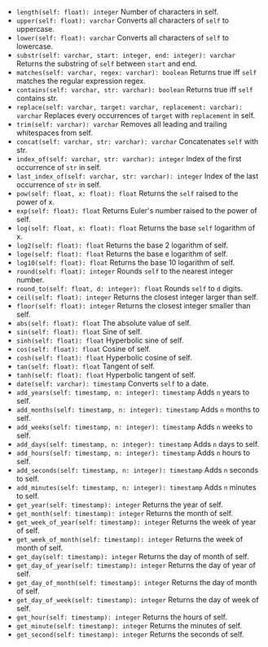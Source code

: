  - `length(self: float): integer`
  Number of characters in self.
 - `upper(self: float): varchar`
  Converts all characters of `self` to uppercase.
 - `lower(self: float): varchar`
  Converts all characters of `self` to lowercase.
 - `substr(self: varchar, start: integer, end: integer): varchar`
  Returns the substring of `self` between `start` and end.
 - `matches(self: varchar, regex: varchar): boolean`
  Returns true iff `self` matches the regular expression regex.
 - `contains(self: varchar, str: varchar): boolean`
  Returns true iff `self` contains str.
 - `replace(self: varchar, target: varchar, replacement: varchar): varchar`
  Replaces every occurrences of `target` with `replacement` in self.
 - `trim(self: varchar): varchar`
  Removes all leading and trailing whitespaces from self.
 - `concat(self: varchar, str: varchar): varchar`
  Concatenates `self` with str.
 - `index_of(self: varchar, str: varchar): integer`
  Index of the first occurrence of `str` in self.
 - `last_index_of(self: varchar, str: varchar): integer`
  Index of the last occurrence of `str` in self.
 - `pow(self: float, x: float): float`
  Returns the `self` raised to the power of x.
 - `exp(self: float): float`
  Returns Euler's number raised to the power of self.
 - `log(self: float, x: float): float`
  Returns the base `self` logarithm of x.
 - `log2(self: float): float`
  Returns the base 2 logarithm of self.
 - `loge(self: float): float`
  Returns the base e logarithm of self.
 - `log10(self: float): float`
  Returns the base 10 logarithm of self.
 - `round(self: float): integer`
  Rounds `self` to the nearest integer number.
 - `round_to(self: float, d: integer): float`
  Rounds `self` to `d` digits.
 - `ceil(self: float): integer`
  Returns the closest integer larger than self.
 - `floor(self: float): integer`
  Returns the closest integer smaller than self.
 - `abs(self: float): float`
  The absolute value of self.
 - `sin(self: float): float`
  Sine of self.
 - `sinh(self: float): float`
  Hyperbolic sine of self.
 - `cos(self: float): float`
  Cosine of self.
 - `cosh(self: float): float`
  Hyperbolic cosine of self.
 - `tan(self: float): float`
  Tangent of self.
 - `tanh(self: float): float`
  Hyperbolic tangent of self.
 - `date(self: varchar): timestamp`
  Converts `self` to a date.
 - `add_years(self: timestamp, n: integer): timestamp`
  Adds `n` years to self.
 - `add_months(self: timestamp, n: integer): timestamp`
  Adds `n` months to self.
 - `add_weeks(self: timestamp, n: integer): timestamp`
  Adds `n` weeks to self.
 - `add_days(self: timestamp, n: integer): timestamp`
  Adds `n` days to self.
 - `add_hours(self: timestamp, n: integer): timestamp`
  Adds `n` hours to self.
 - `add_seconds(self: timestamp, n: integer): timestamp`
  Adds `n` seconds to self.
 - `add_minutes(self: timestamp, n: integer): timestamp`
  Adds `n` minutes to self.
 - `get_year(self: timestamp): integer`
  Returns the year of self.
 - `get_month(self: timestamp): integer`
  Returns the month of self.
 - `get_week_of_year(self: timestamp): integer`
  Returns the week of year of self.
 - `get_week_of_month(self: timestamp): integer`
  Returns the week of month of self.
 - `get_day(self: timestamp): integer`
  Returns the day of month of self.
 - `get_day_of_year(self: timestamp): integer`
  Returns the day of year of self.
 - `get_day_of_month(self: timestamp): integer`
  Returns the day of month of self.
 - `get_day_of_week(self: timestamp): integer`
  Returns the day of week of self.
 - `get_hour(self: timestamp): integer`
  Returns the hours of self.
 - `get_minute(self: timestamp): integer`
  Returns the minutes of self.
 - `get_second(self: timestamp): integer`
  Returns the seconds of self.
